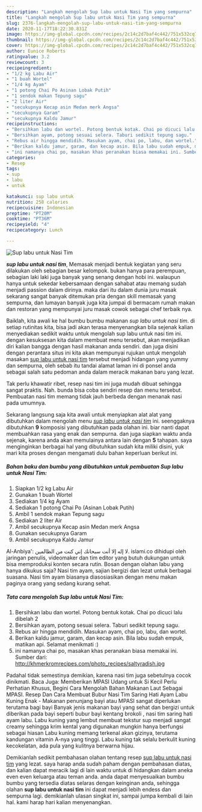 ```yaml
---
description: "Langkah mengolah Sup labu untuk Nasi Tim yang sempurna"
title: "Langkah mengolah Sup labu untuk Nasi Tim yang sempurna"
slug: 2376-langkah-mengolah-sup-labu-untuk-nasi-tim-yang-sempurna
date: 2020-11-17T18:22:30.831Z
image: https://img-global.cpcdn.com/recipes/2c14c2d7baf4c442/751x532cq70/sup-labu-untuk-nasi-tim-foto-resep-utama.jpg
thumbnail: https://img-global.cpcdn.com/recipes/2c14c2d7baf4c442/751x532cq70/sup-labu-untuk-nasi-tim-foto-resep-utama.jpg
cover: https://img-global.cpcdn.com/recipes/2c14c2d7baf4c442/751x532cq70/sup-labu-untuk-nasi-tim-foto-resep-utama.jpg
author: Eunice Roberts
ratingvalue: 3.2
reviewcount: 3
recipeingredient:
- "1/2 kg Labu Air"
- "1 buah Wortel"
- "1/4 kg Ayam"
- "1 potong Chai Po Asinan Lobak Putih"
- "1 sendok makan Tepung sagu"
- "2 liter Air"
- "secukupnya Kecap asin Medan merk Angsa"
- "secukupnya Garam"
- "secukupnya Kaldu Jamur"
recipeinstructions:
- "Bersihkan labu dan wortel. Potong bentuk kotak. Chai po dicuci lalu dibelah 2"
- "Bersihkan ayam, potong sesuai selera. Taburi sedikit tepung sagu."
- "Rebus air hingga mendidih. Masukan ayam, chai po, labu, dan wortel."
- "Berikan kaldu jamur, garam, dan kecap asin. Bila labu sudah empuk, matikan api. Selamat menikmati :)"
- "ini namanya chai po, masakan khas peranakan biasa memakai ini. Sumber dari: http://khmerkromrecipes.com/photo_recipes/saltyradish.jpg"
categories:
- Resep
tags:
- sup
- labu
- untuk

katakunci: sup labu untuk 
nutrition: 258 calories
recipecuisine: Indonesian
preptime: "PT20M"
cooktime: "PT36M"
recipeyield: "4"
recipecategory: Lunch

---
```



![Sup labu untuk Nasi Tim](https://img-global.cpcdn.com/recipes/2c14c2d7baf4c442/751x532cq70/sup-labu-untuk-nasi-tim-foto-resep-utama.jpg)

<b><i>sup labu untuk nasi tim</i></b>, Memasak menjadi bentuk kegiatan yang seru dilakukan oleh sebagian besar kelompok. bukan hanya para perempuan, sebagian laki laki juga banyak yang senang dengan hobi ini. walaupun hanya untuk sekedar kebersamaan dengan sahabat atau memang sudah menjadi passion dalam dirinya. maka dari itu dalam dunia juru masak sekarang sangat banyak ditemukan pria dengan skill memasak yang sempurna, dan lumayan banyak juga kita jumpai di bermacam rumah makan dan restoran yang mempunyai juru masak cowok sebagai chef terbaik nya.

Baiklah, kita awali ke hal bumbu bumbu makanan <i>sup labu untuk nasi tim</i>. di setiap rutinitas kita, bisa jadi akan terasa menyenangkan bila sejenak kalian menyediakan sedikit waktu untuk mengolah sup labu untuk nasi tim ini. dengan kesuksesan kita dalam membuat menu tersebut, akan menjadikan diri kalian bangga dengan hasil makanan anda sendiri. dan juga disini dengan perantara situs ini kita akan mempunyai rujukan untuk mengolah masakan <u>sup labu untuk nasi tim</u> tersebut menjadi hidangan yang yummy dan sempurna, oleh sebab itu tandai alamat laman ini di ponsel anda sebagai salah satu pedoman anda dalam meracik makanan baru yang lezat.

Tak perlu khawatir ribet, resep nasi tim ini juga mudah dibuat sehingga sangat praktis. Nah. bunda bisa coba sendiri resep dan menu tersebut. Pembuatan nasi tim memang tidak jauh berbeda dengan menanak nasi pada umumnya.


Sekarang langsung saja kita awali untuk menyiapkan alat alat yang dibutuhkan dalam mengolah menu <u><i>sup labu untuk nasi tim</i></u> ini. seenggaknya dibutuhkan <b>9</b> komposisi yang dibutuhkan pada olahan ini. biar nanti dapat membuahkan rasa yang enak dan sempurna. dan juga siapkan waktu anda sejenak, karena anda akan memulainya antara lain dengan <b>5</b> tahapan. saya menginginkan berbagai hal yang dibutuhkan sudah kita miliki disini, yuk mari kita proses dengan mengamati dulu bahan keperluan berikut ini.

<!--inarticleads1-->

##### Bahan baku dan bumbu yang dibutuhkan untuk pembuatan Sup labu untuk Nasi Tim:

1. Siapkan 1/2 kg Labu Air
1. Gunakan 1 buah Wortel
1. Sediakan 1/4 kg Ayam
1. Sediakan 1 potong Chai Po (Asinan Lobak Putih)
1. Ambil 1 sendok makan Tepung sagu
1. Sediakan 2 liter Air
1. Ambil secukupnya Kecap asin Medan merk Angsa
1. Gunakan secukupnya Garam
1. Ambil secukupnya Kaldu Jamur


Al-Anbiya&#39;: لا إله إلا أنت سبحانك إني كنت من الظالمين. islami.co dihidupi oleh jaringan penulis, videomaker dan tim editor yang butuh dukungan untuk bisa memproduksi konten secara rutin. Bosan dengan olahan labu yang hanya dikukus saja? Nasi tim ayam, sajian bergizi dan lezat untuk berbagai suasana. Nasi tim ayam biasanya diasosiasikan dengan menu makan paginya orang yang sedang kurang sehat. 

<!--inarticleads2-->

##### Tata cara mengolah Sup labu untuk Nasi Tim:

1. Bersihkan labu dan wortel. Potong bentuk kotak. Chai po dicuci lalu dibelah 2
1. Bersihkan ayam, potong sesuai selera. Taburi sedikit tepung sagu.
1. Rebus air hingga mendidih. Masukan ayam, chai po, labu, dan wortel.
1. Berikan kaldu jamur, garam, dan kecap asin. Bila labu sudah empuk, matikan api. Selamat menikmati :)
1. ini namanya chai po, masakan khas peranakan biasa memakai ini. Sumber dari: http://khmerkromrecipes.com/photo_recipes/saltyradish.jpg


Padahal tidak semestinya demikian, karena nasi tim juga sebetulnya cocok dinikmati. Baca Juga: Memberikan MPASI Udang untuk Si Kecil Perlu Perhatian Khusus, Begini Cara Mengolah Bahan Makanan Laut Sebagai MPASI. Resep Dan Cara Membuat Bubur Nasi Tim Saring Hati Ayam Labu Kuning Enak - Makanan penunjang bayi atau MPASI sangat diperlukan terutama bagi bayi Banyak jenis makanan bayi yang sehat dan bergizi untuk diberikan pada bayi seperti bubur bayi kentang brokoli , nasi tim saring hati ayam labu. Labu kuning yang lembut membuat tekstur sup menjadi sangat creamy sehingga krim kental yang digunakan mungkin hanya berfungsi sebagai hiasan Labu kuning memang terkenal akan gizinya, terutama kandungan vitamin A-nya yang tinggi. Labu kuning tak selalu berkulit kuning kecokelatan, ada pula yang kulitnya berwarna hijau. 

Demikianlah sedikit pembahasan olahan tentang resep <u>sup labu untuk nasi tim</u> yang lezat. saya harap anda sudah paham dengan pembahasan diatas, dan kalian dapat meracik lagi di lain waktu untuk di hidangkan dalam aneka even even keluarga atau teman anda. anda dapat menyesuaikan bumbu bumbu yang tersedia diatas selaras dengan keinginan anda, sehingga olahan <b>sup labu untuk nasi tim</b> ini dapat menjadi lebih endess dan sempurna lagi. demikianlah ulasan singkat ini, sampai jumpa kembali di lain hal. kami harap hari kalian menyenangkan.

